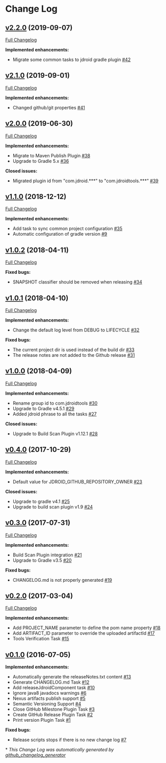 # Change Log

## [v2.2.0](https://github.com/maxirosson/jdroid-component-builder/tree/v2.2.0) (2019-09-07)
[Full Changelog](https://github.com/maxirosson/jdroid-component-builder/compare/v2.1.0...v2.2.0)

**Implemented enhancements:**

- Migrate some common tasks to jdroid gradle plugin [\#42](https://github.com/maxirosson/jdroid-component-builder/issues/42)

## [v2.1.0](https://github.com/maxirosson/jdroid-component-builder/tree/v2.1.0) (2019-09-01)
[Full Changelog](https://github.com/maxirosson/jdroid-component-builder/compare/v2.0.0...v2.1.0)

**Implemented enhancements:**

- Changed github/git properties [\#41](https://github.com/maxirosson/jdroid-component-builder/issues/41)

## [v2.0.0](https://github.com/maxirosson/jdroid-component-builder/tree/v2.0.0) (2019-06-30)
[Full Changelog](https://github.com/maxirosson/jdroid-component-builder/compare/v1.1.0...v2.0.0)

**Implemented enhancements:**

- Migrate to Maven Publish Plugin [\#38](https://github.com/maxirosson/jdroid-component-builder/issues/38)
- Upgrade to Gradle 5.x [\#36](https://github.com/maxirosson/jdroid-component-builder/issues/36)

**Closed issues:**

- Migrated plugin id from "com.jdroid.\*\*\*" to "com.jdroidtools.\*\*\*" [\#39](https://github.com/maxirosson/jdroid-component-builder/issues/39)

## [v1.1.0](https://github.com/maxirosson/jdroid-component-builder/tree/v1.1.0) (2018-12-12)
[Full Changelog](https://github.com/maxirosson/jdroid-component-builder/compare/v1.0.2...v1.1.0)

**Implemented enhancements:**

- Add task to sync common project configuration [\#35](https://github.com/maxirosson/jdroid-component-builder/issues/35)
- Automatic configuration of gradle version [\#9](https://github.com/maxirosson/jdroid-component-builder/issues/9)

## [v1.0.2](https://github.com/maxirosson/jdroid-component-builder/tree/v1.0.2) (2018-04-11)
[Full Changelog](https://github.com/maxirosson/jdroid-component-builder/compare/v1.0.1...v1.0.2)

**Fixed bugs:**

- SNAPSHOT classifier should be removed when releasing [\#34](https://github.com/maxirosson/jdroid-component-builder/issues/34)

## [v1.0.1](https://github.com/maxirosson/jdroid-component-builder/tree/v1.0.1) (2018-04-10)
[Full Changelog](https://github.com/maxirosson/jdroid-component-builder/compare/v1.0.0...v1.0.1)

**Implemented enhancements:**

- Change the default log level from DEBUG to LIFECYCLE [\#32](https://github.com/maxirosson/jdroid-component-builder/issues/32)

**Fixed bugs:**

- The current project dir is used instead of the build dir [\#33](https://github.com/maxirosson/jdroid-component-builder/issues/33)
- The release notes are not added to the Github release [\#31](https://github.com/maxirosson/jdroid-component-builder/issues/31)

## [v1.0.0](https://github.com/maxirosson/jdroid-component-builder/tree/v1.0.0) (2018-04-09)
[Full Changelog](https://github.com/maxirosson/jdroid-component-builder/compare/v0.4.0...v1.0.0)

**Implemented enhancements:**

- Rename group id to com.jdroidtools [\#30](https://github.com/maxirosson/jdroid-component-builder/issues/30)
- Upgrade to Gradle v4.5.1 [\#29](https://github.com/maxirosson/jdroid-component-builder/issues/29)
- Added jdroid phrase to all the tasks [\#27](https://github.com/maxirosson/jdroid-component-builder/issues/27)

**Closed issues:**

- Upgrade to Build Scan Plugin v1.12.1 [\#28](https://github.com/maxirosson/jdroid-component-builder/issues/28)

## [v0.4.0](https://github.com/maxirosson/jdroid-component-builder/tree/v0.4.0) (2017-10-29)
[Full Changelog](https://github.com/maxirosson/jdroid-component-builder/compare/v0.3.0...v0.4.0)

**Implemented enhancements:**

- Default value for JDROID\_GITHUB\_REPOSITORY\_OWNER [\#23](https://github.com/maxirosson/jdroid-component-builder/issues/23)

**Closed issues:**

- Upgrade to gradle v4.1 [\#25](https://github.com/maxirosson/jdroid-component-builder/issues/25)
- Upgrade to build scan plugin v1.9 [\#24](https://github.com/maxirosson/jdroid-component-builder/issues/24)

## [v0.3.0](https://github.com/maxirosson/jdroid-component-builder/tree/v0.3.0) (2017-07-31)
[Full Changelog](https://github.com/maxirosson/jdroid-component-builder/compare/v0.2.0...v0.3.0)

**Implemented enhancements:**

- Build Scan Plugin integration [\#21](https://github.com/maxirosson/jdroid-component-builder/issues/21)
- Upgrade to Gradle v3.5 [\#20](https://github.com/maxirosson/jdroid-component-builder/issues/20)

**Fixed bugs:**

- CHANGELOG.md is not properly generated [\#19](https://github.com/maxirosson/jdroid-component-builder/issues/19)

## [v0.2.0](https://github.com/maxirosson/jdroid-component-builder/tree/v0.2.0) (2017-03-04)
[Full Changelog](https://github.com/maxirosson/jdroid-component-builder/compare/v0.1.0...v0.2.0)

**Implemented enhancements:**

- Add PROJECT\_NAME parameter to define the pom name property [\#18](https://github.com/maxirosson/jdroid-component-builder/issues/18)
- Add ARTIFACT\_ID parameter to override the uploaded artifactId [\#17](https://github.com/maxirosson/jdroid-component-builder/issues/17)
- Tools Verification Task [\#15](https://github.com/maxirosson/jdroid-component-builder/issues/15)

## [v0.1.0](https://github.com/maxirosson/jdroid-component-builder/tree/v0.1.0) (2016-07-05)
**Implemented enhancements:**

- Automatically generate the releaseNotes.txt content  [\#13](https://github.com/maxirosson/jdroid-component-builder/issues/13)
- Generate CHANGELOG.md Task [\#12](https://github.com/maxirosson/jdroid-component-builder/issues/12)
- Add releaseJdroidComponent task [\#10](https://github.com/maxirosson/jdroid-component-builder/issues/10)
- Ignore java8 javadocs warnings [\#6](https://github.com/maxirosson/jdroid-component-builder/issues/6)
- Nexus artifacts publish support [\#5](https://github.com/maxirosson/jdroid-component-builder/issues/5)
- Semantic Versioning Support [\#4](https://github.com/maxirosson/jdroid-component-builder/issues/4)
- Close GitHub Milestone Plugin Task [\#3](https://github.com/maxirosson/jdroid-component-builder/issues/3)
- Create GitHub Release Plugin Task [\#2](https://github.com/maxirosson/jdroid-component-builder/issues/2)
- Print version Plugin Task [\#1](https://github.com/maxirosson/jdroid-component-builder/issues/1)

**Fixed bugs:**

- Release scripts stops if there is no new change log [\#7](https://github.com/maxirosson/jdroid-component-builder/issues/7)



\* *This Change Log was automatically generated by [github_changelog_generator](https://github.com/skywinder/Github-Changelog-Generator)*